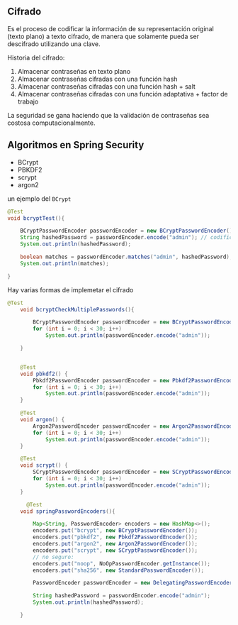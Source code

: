 ## Cifrado 

Es el proceso de codificar la información de su representación original (texto plano) 
a texto cifrado, de manera que solamente pueda ser descifrado utilizando una clave.

Historia del cifrado: 

1. Almacenar contraseñas en texto plano
2. Almacenar contraseñas cifradas con una función hash
3. Almacenar contraseñas cifradas con una función hash + salt
4. Almacenar contraseñas cifradas con una función adaptativa + factor de trabajo

La seguridad se gana haciendo que la validación de contraseñas sea costosa computacionalmente. 

## Algoritmos en Spring Security

* BCrypt 
* PBKDF2
* scrypt 
* argon2

un ejemplo del `BCrypt`

```java
@Test
void bcryptTest(){

    BCryptPasswordEncoder passwordEncoder = new BCryptPasswordEncoder();
    String hashedPassword = passwordEncoder.encode("admin"); // codifica la contraseña "admin"
    System.out.println(hashedPassword);

    boolean matches = passwordEncoder.matches("admin", hashedPassword); // verifica que la contraseña coincida
    System.out.println(matches);

}
```

Hay varias formas de implemetar el cifrado

```java
@Test
    void bcryptCheckMultiplePasswords(){

        BCryptPasswordEncoder passwordEncoder = new BCryptPasswordEncoder();
        for (int i = 0; i < 30; i++)
            System.out.println(passwordEncoder.encode("admin"));

    }


    @Test
    void pbkdf2() {
        Pbkdf2PasswordEncoder passwordEncoder = new Pbkdf2PasswordEncoder();
        for (int i = 0; i < 30; i++)
            System.out.println(passwordEncoder.encode("admin"));
    }

    @Test
    void argon() {
        Argon2PasswordEncoder passwordEncoder = new Argon2PasswordEncoder();
        for (int i = 0; i < 30; i++)
            System.out.println(passwordEncoder.encode("admin"));
    }

    @Test
    void scrypt() {
        SCryptPasswordEncoder passwordEncoder = new SCryptPasswordEncoder();
        for (int i = 0; i < 30; i++)
            System.out.println(passwordEncoder.encode("admin"));
    }

      @Test
    void springPasswordEncoders(){

        Map<String, PasswordEncoder> encoders = new HashMap<>();
        encoders.put("bcrypt", new BCryptPasswordEncoder());
        encoders.put("pbkdf2", new Pbkdf2PasswordEncoder());
        encoders.put("argon2", new Argon2PasswordEncoder());
        encoders.put("scrypt", new SCryptPasswordEncoder());
        // no seguro:
        encoders.put("noop", NoOpPasswordEncoder.getInstance());
        encoders.put("sha256", new StandardPasswordEncoder());

        PasswordEncoder passwordEncoder = new DelegatingPasswordEncoder("bcrypt", encoders);

        String hashedPassword = passwordEncoder.encode("admin");
        System.out.println(hashedPassword);

    }
```
